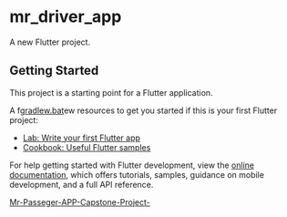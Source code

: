 []()
# mr_driver_app

A new Flutter project.

## Getting Started

This project is a starting point for a Flutter application.

A f[gradlew.bat](android%2Fgradlew.bat)ew resources to get you started if this is your first Flutter project:

- [Lab: Write your first Flutter app](https://docs.flutter.dev/get-started/codelab)
- [Cookbook: Useful Flutter samples](https://docs.flutter.dev/cookbook)

For help getting started with Flutter development, view the
[online documentation](https://docs.flutter.dev/), which offers tutorials,
samples, guidance on mobile development, and a full API reference.

[]()[Mr-Passeger-APP-Capstone-Project-](..%2FMr-Passeger-APP-Capstone-Project-)